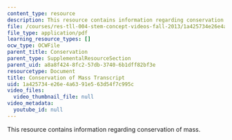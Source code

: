 ```yaml
---
content_type: resource
description: This resource contains information regarding conservation of mass.
file: /courses/res-tll-004-stem-concept-videos-fall-2013/1a425734e26e4a6391e563d54f7c995c_MITRES_TLL-004F13_ConvMass.pdf
file_type: application/pdf
learning_resource_types: []
ocw_type: OCWFile
parent_title: Conservation
parent_type: SupplementalResourceSection
parent_uid: a8a8f424-8fc2-57db-3740-6b1dff82bf3e
resourcetype: Document
title: Conservation of Mass Transcript
uid: 1a425734-e26e-4a63-91e5-63d54f7c995c
video_files:
  video_thumbnail_file: null
video_metadata:
  youtube_id: null
---
```

This resource contains information regarding conservation of mass.

